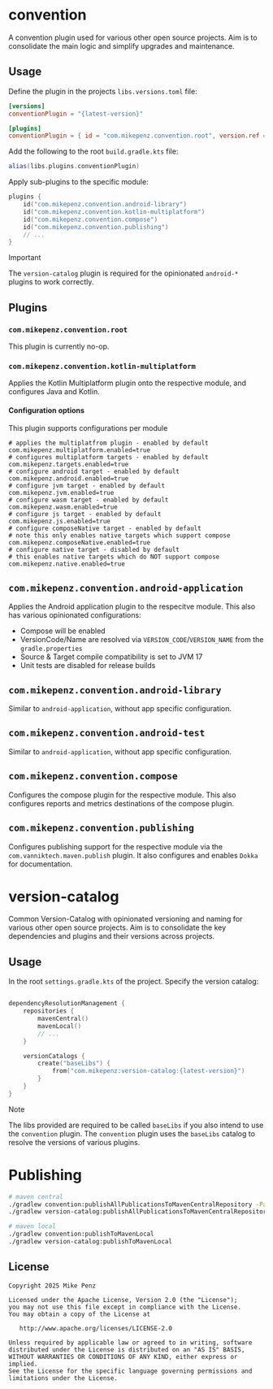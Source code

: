 # convention

A convention plugin used for various other open source projects.
Aim is to consolidate the main logic and simplify upgrades and maintenance.

## Usage

Define the plugin in the projects `libs.versions.toml` file:

```toml
[versions]
conventionPlugin = "{latest-version}"

[plugins]
conventionPlugin = { id = "com.mikepenz.convention.root", version.ref = "conventionPlugin" }
```

Add the following to the root `build.gradle.kts` file:

```groovy
alias(libs.plugins.conventionPlugin)
```

Apply sub-plugins to the specific module:

```kts
plugins {
    id("com.mikepenz.convention.android-library")
    id("com.mikepenz.convention.kotlin-multiplatform")
    id("com.mikepenz.convention.compose")
    id("com.mikepenz.convention.publishing")
    // ...
}
```

> [!IMPORTANT]  
> The `version-catalog` plugin is required for the opinionated `android-*` plugins to work correctly.

## Plugins

### `com.mikepenz.convention.root`

This plugin is currently no-op.

### `com.mikepenz.convention.kotlin-multiplatform`

Applies the Kotlin Multiplatform plugin onto the respective module, and configures Java and Kotlin.

#### Configuration options

This plugin supports configurations per module

```properties
# applies the multiplatfrom plugin - enabled by default
com.mikepenz.multiplatform.enabled=true
# configures multiplatform targets - enabled by default
com.mikepenz.targets.enabled=true
# configure android target - enabled by default
com.mikepenz.android.enabled=true
# configure jvm target - enabled by default
com.mikepenz.jvm.enabled=true
# configure wasm target - enabled by default
com.mikepenz.wasm.enabled=true
# configure js target - enabled by default
com.mikepenz.js.enabled=true
# configure composeNative target - enabled by default
# note this only enables native targets which support compose
com.mikepenz.composeNative.enabled=true
# configure native target - disabled by default
# this enables native targets which do NOT support compose
com.mikepenz.native.enabled=true
```

## `com.mikepenz.convention.android-application`

Applies the Android application plugin to the respecitve module.
This also has various opinionated configurations:

- Compose will be enabled
- VersionCode/Name are resolved via `VERSION_CODE`/`VERSION_NAME` from the `gradle.properties`
- Source & Target compile compatibility is set to JVM 17
- Unit tests are disabled for release builds

## `com.mikepenz.convention.android-library`

Similar to `android-application`, without app specific configuration.

## `com.mikepenz.convention.android-test`

Similar to `android-application`, without app specific configuration.

## `com.mikepenz.convention.compose`

Configures the compose plugin for the respective module.
This also configures reports and metrics destinations of the compose plugin.

## `com.mikepenz.convention.publishing`

Configures publishing support for the respective module via the `com.vanniktech.maven.publish` plugin.
It also configures and enables `Dokka` for documentation.

# version-catalog

Common Version-Catalog with opinionated versioning and naming for various other open source projects.
Aim is to consolidate the key dependencies and plugins and their versions across projects.

## Usage

In the root `settings.gradle.kts` of the project. Specify the version catalog:

```kts

dependencyResolutionManagement {
    repositories {
        mavenCentral()
        mavenLocal()
        // ...
    }

    versionCatalogs {
        create("baseLibs") {
            from("com.mikepenz:version-catalog:{latest-version}")
        }
    }
}
```

> [!NOTE]  
> The libs provided are required to be called `baseLibs` if you also intend to use the `convention` plugin.
> The `convention` plugin uses the `baseLibs` catalog to resolve the versions of various plugins.

# Publishing

```bash
# maven central
./gradlew convention:publishAllPublicationsToMavenCentralRepository -PautomaticRelease=true
./gradlew version-catalog:publishAllPublicationsToMavenCentralRepository -PautomaticRelease=true
```

```bash
# maven local
./gradlew convention:publishToMavenLocal
./gradlew version-catalog:publishToMavenLocal
```

## License

    Copyright 2025 Mike Penz

    Licensed under the Apache License, Version 2.0 (the "License");
    you may not use this file except in compliance with the License.
    You may obtain a copy of the License at

       http://www.apache.org/licenses/LICENSE-2.0

    Unless required by applicable law or agreed to in writing, software
    distributed under the License is distributed on an "AS IS" BASIS,
    WITHOUT WARRANTIES OR CONDITIONS OF ANY KIND, either express or implied.
    See the License for the specific language governing permissions and
    limitations under the License.
